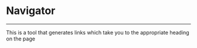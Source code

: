 <h1>
Navigator
</h1>

<hr>

This is a tool that generates links which take you to the appropriate heading on the page
